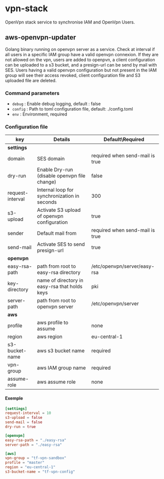 # vpn-stack

OpenVpn stack service to synchronise IAM and OpenVpn Users.

## aws-openvpn-updater

Golang binary running on openvpn server as a service. Check at interval if all users in a specific IAM group have a valid openvpn connexion. If they are not allowed on the vpn, users are added to openpvn, a client configuration can be uploaded to a s3 bucket, and a presign-url can be send by mail with SES. Users having a valid openvpn configuration but not present in the IAM group will see their access revoked, client configuration file and S3 uploaded file are deleted.

### Command parameters

- `debug` : Enable debug logging, default : false
- `config` : Path to toml configuration file, default: ./config.toml
- `env` : Environment, required

### Configuration file

| key  	| Details  	| Default\Required  	|
|---	|---	    |---	    |
| **settings** |
| domain            | SES domain                                    | required when send-mail is true |
| dry-run           | Enable Dry-run (disable openvpn file change)  | false                           |
| request-interval  | Internal loop for synchronization in seconds  | 300                             |
| s3-upload         | Activate S3 upload of openvpn configuration   | true                            |
| sender            | Default mail from                             | required when send-mail is true |
| send-mail         | Activate SES to send presign-url              | true                            |
| **openvpn** |
| easy-rsa-path     | path from root to easy-rsa directory          | /etc/openvpn/server/easy-rsa    |
| key-directory     | name of directory in easy-rsa that holds keys | pki                             |
| server-path       | path from root to openvpn server              | /etc/openvpn/server             |
| **aws** |
| profile           | aws profile to assume                         | none                            |
| region            | aws region                                    | eu-central-1                    |
| s3-bucket-name    | aws s3 bucket name                            | required                        |
| vpn-group         | aws IAM group name                            | required                        |
| assume-role       | aws assume role                               | none                            |

#### Exemple

```toml
[settings]
request-interval = 10
s3-upload = false
send-mail = false
dry-run = true

[openvpn]
easy-rsa-path = "./easy-rsa"
server-path = "./easy-rsa"

[aws]
vpn-group = "tf-vpn-sandbox"
profile = "master"
region = "eu-central-1"
s3-bucket-name = "tf-vpn-config"
```
